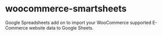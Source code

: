 # woocommerce-smartsheets
Google Spreadsheets add on to import your WooCommerce supported E-Commerce website data to Google Sheets.
